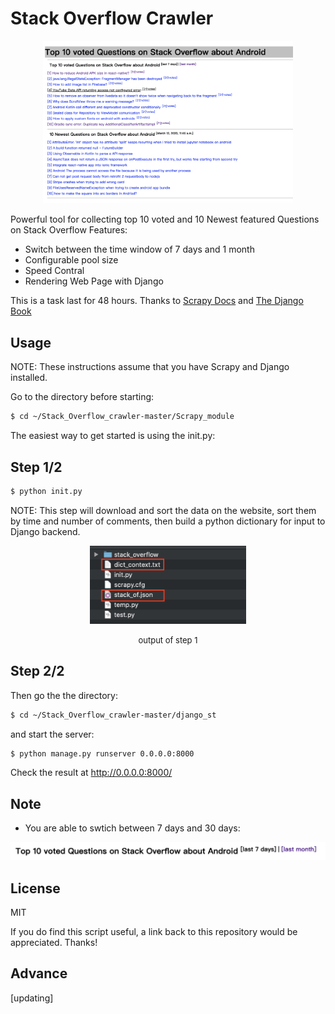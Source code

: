# Stack Overflow Crawler

<p align="center">
  <a href="https://stackoverflow.com/questions/tagged/android?tab=newest&page=50&pagesize=50">
    <img src='/imgs/Pasted Graphic 9.png' width="400"/>
  </a>
</p>




Powerful tool for collecting top 10 voted and 10 Newest featured Questions on Stack Overflow
Features:

 * Switch between the time window of 7 days and 1 month
 * Configurable pool size
 * Speed Contral
 * Rendering Web Page with Django

This is a task last for 48 hours.
Thanks to [Scrapy Docs](https://docs.scrapy.org/en/latest/) and [The Django Book](http://djangobook.py3k.cn/2.0/)

## Usage
NOTE: These instructions assume that you have Scrapy and Django installed.

Go to the directory before starting:

```sh
$ cd ~/Stack_Overflow_crawler-master/Scrapy_module
```
The easiest way to get started is using the init.py:

## Step 1/2

```sh
$ python init.py
```
NOTE: This step will download and sort the data on the website, sort them by time and number of comments, then build a python dictionary for input to Django backend.



<p align="center">
  <a href="https://stackoverflow.com/questions/tagged/android?tab=newest&page=50&pagesize=50">
    <img src='/imgs/result1.png' width="250"/>
  </a>
</p>

<center><font size=2>output of step 1</font></center>

## Step 2/2

Then go the the directory:
```sh
$ cd ~/Stack_Overflow_crawler-master/django_st
```
and start the server:

```sh
$ python manage.py runserver 0.0.0.0:8000
```
Check the result at http://0.0.0.0:8000/

## Note

* You are able to swtich between 7 days and 30 days:

<p align="center">
  <a href="https://stackoverflow.com/questions/tagged/android?tab=newest&page=50&pagesize=50">
    <img src='/imgs/Pasted Graphic 11.png' width="800"/>
  </a>
</p>


## License

MIT

If you do find this script useful, a link back to this repository would be appreciated. Thanks!


## Advance

[updating]

